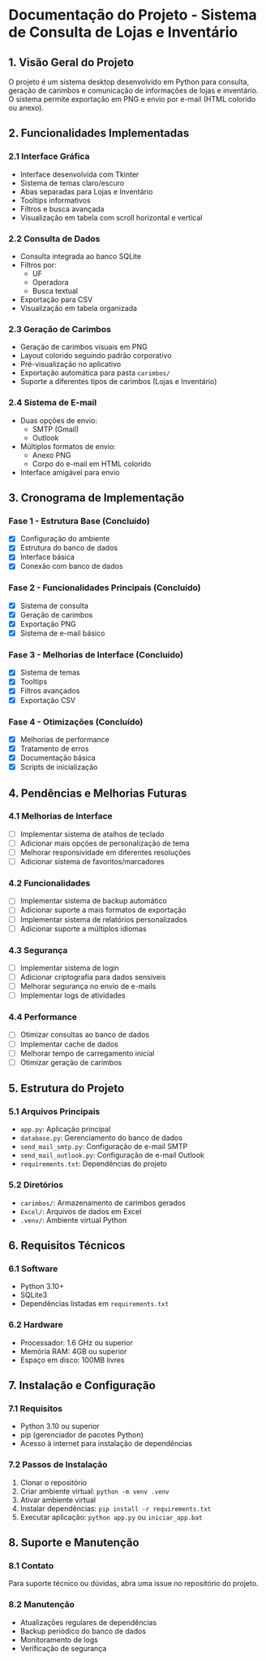 # Documentação do Projeto - Sistema de Consulta de Lojas e Inventário

## 1. Visão Geral do Projeto
O projeto é um sistema desktop desenvolvido em Python para consulta, geração de carimbos e comunicação de informações de lojas e inventário. O sistema permite exportação em PNG e envio por e-mail (HTML colorido ou anexo).

## 2. Funcionalidades Implementadas

### 2.1 Interface Gráfica
- Interface desenvolvida com Tkinter
- Sistema de temas claro/escuro
- Abas separadas para Lojas e Inventário
- Tooltips informativos
- Filtros e busca avançada
- Visualização em tabela com scroll horizontal e vertical

### 2.2 Consulta de Dados
- Consulta integrada ao banco SQLite
- Filtros por:
  - UF
  - Operadora
  - Busca textual
- Exportação para CSV
- Visualização em tabela organizada

### 2.3 Geração de Carimbos
- Geração de carimbos visuais em PNG
- Layout colorido seguindo padrão corporativo
- Pré-visualização no aplicativo
- Exportação automática para pasta `carimbos/`
- Suporte a diferentes tipos de carimbos (Lojas e Inventário)

### 2.4 Sistema de E-mail
- Duas opções de envio:
  - SMTP (Gmail)
  - Outlook
- Múltiplos formatos de envio:
  - Anexo PNG
  - Corpo do e-mail em HTML colorido
- Interface amigável para envio

## 3. Cronograma de Implementação

### Fase 1 - Estrutura Base (Concluído)
- [x] Configuração do ambiente
- [x] Estrutura do banco de dados
- [x] Interface básica
- [x] Conexão com banco de dados

### Fase 2 - Funcionalidades Principais (Concluído)
- [x] Sistema de consulta
- [x] Geração de carimbos
- [x] Exportação PNG
- [x] Sistema de e-mail básico

### Fase 3 - Melhorias de Interface (Concluído)
- [x] Sistema de temas
- [x] Tooltips
- [x] Filtros avançados
- [x] Exportação CSV

### Fase 4 - Otimizações (Concluído)
- [x] Melhorias de performance
- [x] Tratamento de erros
- [x] Documentação básica
- [x] Scripts de inicialização

## 4. Pendências e Melhorias Futuras

### 4.1 Melhorias de Interface
- [ ] Implementar sistema de atalhos de teclado
- [ ] Adicionar mais opções de personalização de tema
- [ ] Melhorar responsividade em diferentes resoluções
- [ ] Adicionar sistema de favoritos/marcadores

### 4.2 Funcionalidades
- [ ] Implementar sistema de backup automático
- [ ] Adicionar suporte a mais formatos de exportação
- [ ] Implementar sistema de relatórios personalizados
- [ ] Adicionar suporte a múltiplos idiomas

### 4.3 Segurança
- [ ] Implementar sistema de login
- [ ] Adicionar criptografia para dados sensíveis
- [ ] Melhorar segurança no envio de e-mails
- [ ] Implementar logs de atividades

### 4.4 Performance
- [ ] Otimizar consultas ao banco de dados
- [ ] Implementar cache de dados
- [ ] Melhorar tempo de carregamento inicial
- [ ] Otimizar geração de carimbos

## 5. Estrutura do Projeto

### 5.1 Arquivos Principais
- `app.py`: Aplicação principal
- `database.py`: Gerenciamento do banco de dados
- `send_mail_smtp.py`: Configuração de e-mail SMTP
- `send_mail_outlook.py`: Configuração de e-mail Outlook
- `requirements.txt`: Dependências do projeto

### 5.2 Diretórios
- `carimbos/`: Armazenamento de carimbos gerados
- `Excel/`: Arquivos de dados em Excel
- `.venv/`: Ambiente virtual Python

## 6. Requisitos Técnicos

### 6.1 Software
- Python 3.10+
- SQLite3
- Dependências listadas em `requirements.txt`

### 6.2 Hardware
- Processador: 1.6 GHz ou superior
- Memória RAM: 4GB ou superior
- Espaço em disco: 100MB livres

## 7. Instalação e Configuração

### 7.1 Requisitos
- Python 3.10 ou superior
- pip (gerenciador de pacotes Python)
- Acesso à internet para instalação de dependências

### 7.2 Passos de Instalação
1. Clonar o repositório
2. Criar ambiente virtual: `python -m venv .venv`
3. Ativar ambiente virtual
4. Instalar dependências: `pip install -r requirements.txt`
5. Executar aplicação: `python app.py` ou `iniciar_app.bat`

## 8. Suporte e Manutenção

### 8.1 Contato
Para suporte técnico ou dúvidas, abra uma issue no repositório do projeto.

### 8.2 Manutenção
- Atualizações regulares de dependências
- Backup periódico do banco de dados
- Monitoramento de logs
- Verificação de segurança 